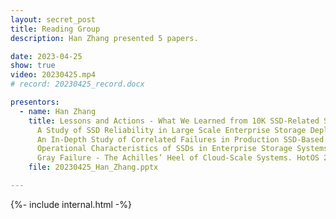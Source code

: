 ```yaml
---
layout: secret_post
title: Reading Group
description: Han Zhang presented 5 papers.

date: 2023-04-25
show: true
video: 20230425.mp4
# record: 20230425_record.docx

presentors:
  - name: Han Zhang
    title: Lessons and Actions - What We Learned from 10K SSD-Related Storage System Failures. ATC 2019.<br>
      A Study of SSD Reliability in Large Scale Enterprise Storage Deployments. FAST 2020.<br>
      An In-Depth Study of Correlated Failures in Production SSD-Based Data Centers. FAST 2021.<br>
      Operational Characteristics of SSDs in Enterprise Storage Systems - A Large-Scale Field Study. FAST 2022.<br>
      Gray Failure - The Achilles’ Heel of Cloud-Scale Systems. HotOS 2017.
    file: 20230425_Han_Zhang.pptx

---
```


{%- include internal.html -%}

